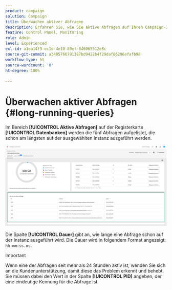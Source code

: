 ```yaml
---
product: campaign
solution: Campaign
title: Überwachen aktiver Abfragen
description: Erfahren Sie, wie Sie aktive Abfragen auf Ihren Campaign-Instanzen im Control Panel überwachen.
feature: Control Panel, Monitoring
role: Admin
level: Experienced
exl-id: a1ea14f9-ec1d-4e10-89ef-846065512e8c
source-git-commit: a3485766791387bd9422b4f29daf86296efafb98
workflow-type: ht
source-wordcount: '0'
ht-degree: 100%

---
```


# Überwachen aktiver Abfragen {#long-running-queries}

Im Bereich **[!UICONTROL Aktive Abfragen]** auf der Registerkarte **[!UICONTROL Datenbanken]** werden die fünf Abfragen aufgelistet, die schon am längsten auf der ausgewählten Instanz ausgeführt werden.

![](assets/active-queries.png)

Die Spalte **[!UICONTROL Dauer]** gibt an, wie lange eine Abfrage schon auf der Instanz ausgeführt wird. Die Dauer wird in folgendem Format angezeigt: `hh:mm:ss.ms`.

>[!IMPORTANT]
>
>Wenn eine der Abfragen seit mehr als 24 Stunden aktiv ist, wenden Sie sich an die Kundenunterstützung, damit diese das Problem erkennt und behebt. Sie müssen dabei den Wert in der Spalte **[!UICONTROL PID]** angeben, der eine eindeutige Kennung für die Abfrage ist.
